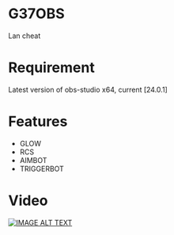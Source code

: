 # G37OBS
Lan cheat

# Requirement
Latest version of obs-studio x64, current [24.0.1]

# Features
* GLOW
* RCS
* AIMBOT
* TRIGGERBOT

# Video
[![IMAGE ALT TEXT](https://i.ytimg.com/vi/HlUdNrAy_pc/maxresdefault.jpg)](https://www.youtube.com/watch?v=HlUdNrAy_pc "G37OBS - LANHACK")
